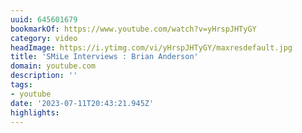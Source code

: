 ```yaml
---
uuid: 645601679
bookmarkOf: https://www.youtube.com/watch?v=yHrspJHTyGY
category: video
headImage: https://i.ytimg.com/vi/yHrspJHTyGY/maxresdefault.jpg
title: 'SMiLe Interviews : Brian Anderson'
domain: youtube.com
description: ''
tags:
- youtube
date: '2023-07-11T20:43:21.945Z'
highlights:
---
```



